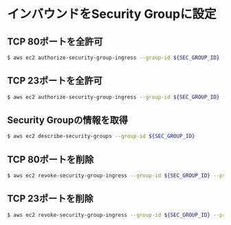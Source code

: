 # インバウンドをSecurity Groupに設定

## TCP 80ポートを全許可

```bash
$ aws ec2 authorize-security-group-ingress --group-id ${SEC_GROUP_ID} --protocol 'tcp' --port 80 --cidr 0.0.0.0/0
```

## TCP 23ポートを全許可

```bash
$ aws ec2 authorize-security-group-ingress --group-id ${SEC_GROUP_ID} --protocol 'tcp' --port 23 --cidr 0.0.0.0/0
```

## Security Groupの情報を取得

```bash
$ aws ec2 describe-security-groups --group-id ${SEC_GROUP_ID}
```

## TCP 80ポートを削除

```bash
$ aws ec2 revoke-security-group-ingress --group-id ${SEC_GROUP_ID} --protocol 'tcp' --port 80 --cidr 0.0.0.0/0
```
## TCP 23ポートを削除

```bash
$ aws ec2 revoke-security-group-ingress --group-id ${SEC_GROUP_ID} --protocol 'tcp' --port 23 --cidr 0.0.0.0/0
```